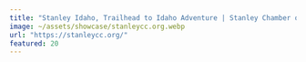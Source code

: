 ```yaml
---
title: "Stanley Idaho, Trailhead to Idaho Adventure | Stanley Chamber of Commerce"
image: ~/assets/showcase/stanleycc.org.webp
url: "https://stanleycc.org/"
featured: 20
---
```

